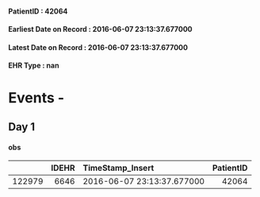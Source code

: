 
#### PatientID : 42064
#### Earliest Date on Record : 2016-06-07 23:13:37.677000
#### Latest Date on Record : 2016-06-07 23:13:37.677000
#### EHR Type : nan

# Events - 

## Day 1

#### obs
|        |   IDEHR | TimeStamp_Insert           |   PatientID |
|-------:|--------:|:---------------------------|------------:|
| 122979 |    6646 | 2016-06-07 23:13:37.677000 |       42064 |


